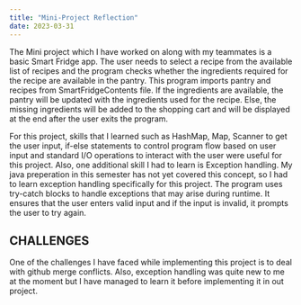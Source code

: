 ```yaml
---
title: "Mini-Project Reflection"
date: 2023-03-31
---
```


The Mini project which I have worked on along with my teammates is a basic Smart Fridge app. The user needs to select a recipe from the available list of recipes and the program 
checks whether the ingredients required for the recipe are available in the pantry. This program imports pantry and recipes from SmartFridgeContents file. If the ingredients are available, the pantry will be updated with the ingredients used 
for the recipe. Else, the missing ingredients will be added to the shopping cart and will be displayed at the end after the user exits the program.

For this project, skills that I learned such as HashMap, Map, Scanner to get the user input,  if-else statements to control program flow based on user input and
standard I/O operations to interact with the user were useful for this project. Also, one additional skill I had to learn is Exception handling. My java preperation in this semester has not yet covered this concept,
so I had to learn exception handling specifically for this project. The program uses try-catch blocks to handle exceptions that may arise during runtime. It ensures that the user enters valid input and if the input is invalid, it prompts the user to try again.
## CHALLENGES ##
  One of the challenges I have faced while implementing this project is to deal with github merge conflicts. Also, exception handling was quite new to me at the moment but 
 I have managed to learn it before implementing it in out project.

